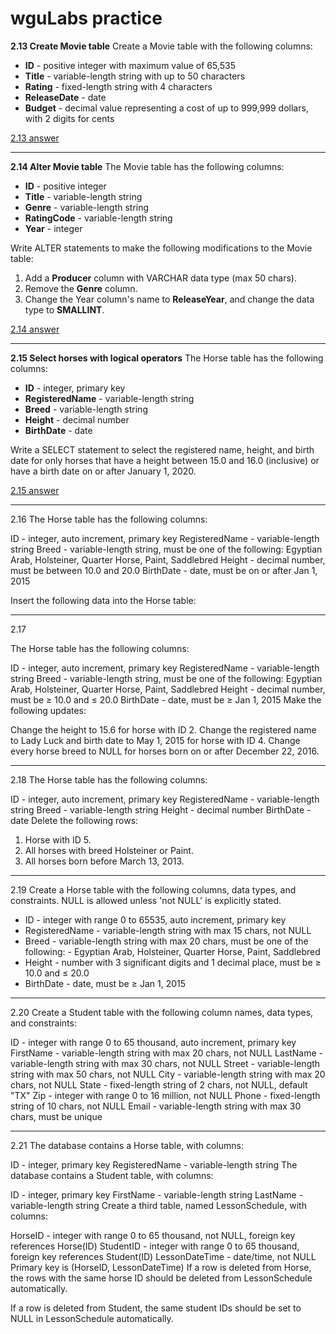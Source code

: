# wguLabs practice
**2.13 Create Movie table**
Create a Movie table with the following columns:

- **ID** - positive integer with maximum value of 65,535
- **Title** - variable-length string with up to 50 characters
- **Rating** - fixed-length string with 4 characters
- **ReleaseDate** - date
- **Budget** - decimal value representing a cost of up to 999,999 dollars, with 2 digits for cents

[2.13 answer](https://github.com/yhsomemot/wguLabs/blob/main/answers/2.13.sql)

---

**2.14 Alter Movie table**
The Movie table has the following columns:

- **ID** - positive integer
- **Title** - variable-length string
- **Genre** - variable-length string
- **RatingCode** - variable-length string
- **Year** - integer

Write ALTER statements to make the following modifications to the Movie table:

1. Add a **Producer** column with VARCHAR data type (max 50 chars).
2. Remove the **Genre** column.
3. Change the Year column's name to **ReleaseYear**, and change the data type to **SMALLINT**.

[2.14 answer](https://github.com/yhsomemot/wguLabs/blob/main/answers/2.14.sql)

---

**2.15 Select horses with logical operators**
The Horse table has the following columns:

- **ID** - integer, primary key
- **RegisteredName** - variable-length string
- **Breed** - variable-length string
- **Height** - decimal number
- **BirthDate** - date

Write a SELECT statement to select the registered name, height, and birth date for only horses that have a height between 15.0 and 16.0 (inclusive) or have a birth date on or after January 1, 2020.

[2.15 answer](https://github.com/yhsomemot/wguLabs/blob/main/answers/2.15.sql)

---

2.16
The Horse table has the following columns:

ID - integer, auto increment, primary key
RegisteredName - variable-length string
Breed - variable-length string, must be one of the following: Egyptian Arab, Holsteiner, Quarter Horse, Paint, Saddlebred
Height - decimal number, must be between 10.0 and 20.0
BirthDate - date, must be on or after Jan 1, 2015

Insert the following data into the Horse table:

---

2.17

The Horse table has the following columns:

ID - integer, auto increment, primary key
RegisteredName - variable-length string
Breed - variable-length string, must be one of the following: Egyptian Arab, Holsteiner, Quarter Horse, Paint, Saddlebred
Height - decimal number, must be ≥ 10.0 and ≤ 20.0
BirthDate - date, must be ≥ Jan 1, 2015
Make the following updates:

Change the height to 15.6 for horse with ID 2.
Change the registered name to Lady Luck and birth date to May 1, 2015 for horse with ID 4.
Change every horse breed to NULL for horses born on or after December 22, 2016.

---

2.18
The Horse table has the following columns:

ID - integer, auto increment, primary key
RegisteredName - variable-length string
Breed - variable-length string
Height - decimal number
BirthDate - date
Delete the following rows:

1. Horse with ID 5.
2. All horses with breed Holsteiner or Paint.
3. All horses born before March 13, 2013.

---

2.19
Create a Horse table with the following columns, data types, and constraints. NULL is allowed unless 'not NULL' is explicitly stated.

- ID - integer with range 0 to 65535, auto increment, primary key
- RegisteredName - variable-length string with max 15 chars, not NULL
- Breed - variable-length string with max 20 chars, must be one of the following: - Egyptian Arab, Holsteiner, Quarter Horse, Paint, Saddlebred
- Height - number with 3 significant digits and 1 decimal place, must be ≥ 10.0 and ≤ 20.0
- BirthDate - date, must be ≥ Jan 1, 2015

---

2.20
Create a Student table with the following column names, data types, and constraints:

ID - integer with range 0 to 65 thousand, auto increment, primary key
FirstName - variable-length string with max 20 chars, not NULL
LastName - variable-length string with max 30 chars, not NULL
Street - variable-length string with max 50 chars, not NULL
City - variable-length string with max 20 chars, not NULL
State - fixed-length string of 2 chars, not NULL, default "TX"
Zip - integer with range 0 to 16 million, not NULL
Phone - fixed-length string of 10 chars, not NULL
Email - variable-length string with max 30 chars, must be unique

---

2.21
The database contains a Horse table, with columns:

ID - integer, primary key
RegisteredName - variable-length string
The database contains a Student table, with columns:

ID - integer, primary key
FirstName - variable-length string
LastName - variable-length string
Create a third table, named LessonSchedule, with columns:

HorseID - integer with range 0 to 65 thousand, not NULL, foreign key references Horse(ID)
StudentID - integer with range 0 to 65 thousand, foreign key references Student(ID)
LessonDateTime - date/time, not NULL
Primary key is (HorseID, LessonDateTime)
If a row is deleted from Horse, the rows with the same horse ID should be deleted from LessonSchedule automatically.

If a row is deleted from Student, the same student IDs should be set to NULL in LessonSchedule automatically.
